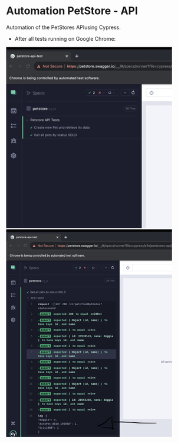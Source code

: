 # Automation PetStore - API
Automation of the PetStores APIusing Cypress.

- After all tests running on Google Chrome:
<img src="https://github.com/camilalves13/petstore-api-automation/blob/main/images/1.png" width="450"/>

<img src="https://github.com/camilalves13/petstore-api-automation/blob/main/images/2.png" width="450"/>
